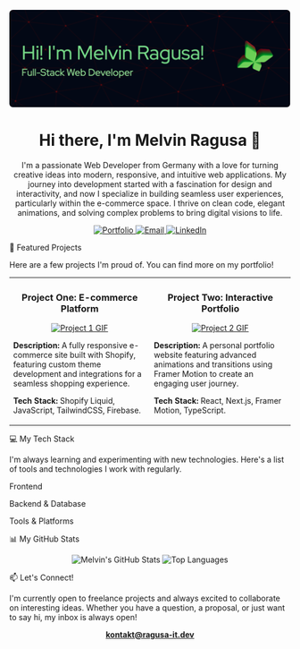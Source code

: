<!--
Hi Melvin! This is your rewritten README.

    I've added placeholders like [Link to Project] or for the project GIFs. You'll just need to replace these with your actual URLs.

    Feel free to customize the text further to perfectly match your voice and projects!
    -->

<!-- 1. Banner Image -->

<p align="center">
<img src="/github-header-image.png" alt="Melvin Ragusa - Web Developer Banner"/>
</p>

<!-- 2. Enhanced Introduction -->

<h1 align="center">Hi there, I'm Melvin Ragusa 👋</h1>

<p align="center">
I'm a passionate Web Developer from Germany with a love for turning creative ideas into modern, responsive, and intuitive web applications. My journey into development started with a fascination for design and interactivity, and now I specialize in building seamless user experiences, particularly within the e-commerce space. I thrive on clean code, elegant animations, and solving complex problems to bring digital visions to life.
</p>

<p align="center">
<a href="https://ragusa-it.dev" target="_blank">
<img src="https://www.google.com/search?q=https://img.shields.io/badge/Portfolio-ragusa--it.dev-blue%3Fstyle%3Dfor-the-badge%26logo%3Dicloud" alt="Portfolio"/>
</a>
<a href="mailto:kontakt@ragusa-it.dev">
<img src="https://www.google.com/search?q=https://img.shields.io/badge/Email-kontakt%40ragusa--it.dev-red%3Fstyle%3Dfor-the-badge%26logo%3Dgmail" alt="Email"/>
</a>
<a href="https://www.google.com/search?q=https://www.linkedin.com/in/your-linkedin-username/" target="_blank">
<img src="https://www.google.com/search?q=https://img.shields.io/badge/LinkedIn-Connect-blue%3Fstyle%3Dfor-the-badge%26logo%3Dlinkedin" alt="LinkedIn"/>
</a>
</p>

<!-- 3. Featured Projects -->
🚀 Featured Projects

Here are a few projects I'm proud of. You can find more on my portfolio!

<table>
<tr>
<td width="50%">
<h3 align="center">Project One: E-commerce Platform</h3>
<p align="center">
<a href="[Link to Project 1]" target="_blank">
<img src="https://www.google.com/search?q=https://placehold.co/400x250/333/fff%3Ftext%3DProject%2B1%2BGIF" alt="Project 1 GIF"/>
</a>
</p>
<p><strong>Description:</strong> A fully responsive e-commerce site built with Shopify, featuring custom theme development and integrations for a seamless shopping experience.</p>
<p><strong>Tech Stack:</strong> Shopify Liquid, JavaScript, TailwindCSS, Firebase.</p>
</td>
<td width="50%">
<h3 align="center">Project Two: Interactive Portfolio</h3>
<p align="center">
<a href="[Link to Project 2]" target="_blank">
<img src="https://www.google.com/search?q=https://placehold.co/400x250/333/fff%3Ftext%3DProject%2B2%2BGIF" alt="Project 2 GIF"/>
</a>
</p>
<p><strong>Description:</strong> A personal portfolio website featuring advanced animations and transitions using Framer Motion to create an engaging user journey.</p>
<p><strong>Tech Stack:</strong> React, Next.js, Framer Motion, TypeScript.</p>
</td>
</tr>
</table>

<!-- 4. Detailed Tech Stack -->
💻 My Tech Stack

I'm always learning and experimenting with new technologies. Here's a list of tools and technologies I work with regularly.

Frontend
	

Backend & Database
	

Tools & Platforms


	


	



	


	



	


	



	


	



	


	



	


	


<!-- 5. GitHub Stats -->
📊 My GitHub Stats

<p align="center">
<img src="https://www.google.com/search?q=https://github-readme-stats.vercel.app/api%3Fusername%3Dragusa-it%26show_icons%3Dtrue%26theme%3Dshadow_red%26hide_border%3Dtrue%26include_all_commits%3Dtrue%26count_private%3Dtrue" alt="Melvin's GitHub Stats" />
<img src="https://www.google.com/search?q=https://github-readme-stats.vercel.app/api/top-langs/%3Fusername%3Dragusa-it%26layout%3Dcompact%26theme%3Dshadow_red%26hide_border%3Dtrue" alt="Top Languages" />
</p>

<!-- 6. Connect with Me -->
📫 Let's Connect!

I'm currently open to freelance projects and always excited to collaborate on interesting ideas. Whether you have a question, a proposal, or just want to say hi, my inbox is always open!

<p align="center">
<a href="mailto:kontakt@ragusa-it.dev"><strong>kontakt@ragusa-it.dev</strong></a>
</p>